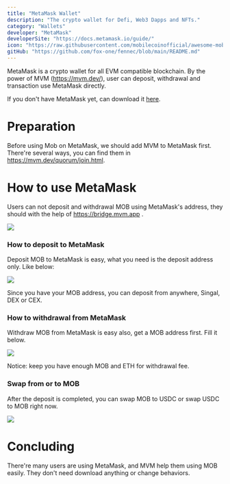 ```yaml
---
title: "MetaMask Wallet"
description: "The crypto wallet for Defi, Web3 Dapps and NFTs."
category: "Wallets"
developer: "MetaMask"
developerSite: "https://docs.metamask.io/guide/"
icon: "https://raw.githubusercontent.com/mobilecoinofficial/awesome-mobilecoin/main/directory/0001_MetaMask/metamask.png"
gitHub: "https://github.com/fox-one/fennec/blob/main/README.md"
---
```


MetaMask is a crypto wallet for all EVM compatible blockchain. By the power of MVM (https://mvm.dev/), user can deposit, withdrawal and transaction use MetaMask directly.

If you don't have MetaMask yet, can download it [here](https://metamask.io/download/).

# Preparation

Before using Mob on MetaMask, we should add MVM to MetaMask first. There're several ways, you can find them in https://mvm.dev/quorum/join.html.

# How to use MetaMask

Users can not deposit and withdrawal MOB using MetaMask's address, they should with the help of https://bridge.mvm.app .

![](https://raw.githubusercontent.com/mobilecoinofficial/awesome-mobilecoin/main/directory/images/mvm.png)

### How to deposit to MetaMask

Deposit MOB to MetaMask is easy, what you need is the deposit address only. Like below:

![](https://raw.githubusercontent.com/mobilecoinofficial/awesome-mobilecoin/main/directory/images/mvmdeposit.png)

Since you have your MOB address, you can deposit from anywhere, Singal, DEX or CEX.

### How to withdrawal from MetaMask

Withdraw MOB from MetaMask is easy also, get a MOB address first. Fill it below.

![](https://raw.githubusercontent.com/mobilecoinofficial/awesome-mobilecoin/main/directory/images/mvmwithdraw.png)

Notice: keep you have enough MOB and ETH for withdrawal fee.

### Swap from or to MOB

After the deposit is completed, you can swap MOB to USDC or swap USDC to MOB right now.

![](https://raw.githubusercontent.com/mobilecoinofficial/awesome-mobilecoin/main/directory/images/mvmswap.png)

# Concluding

There're many users are using MetaMask, and MVM help them using MOB easily. They don't need download anything or change behaviors.
